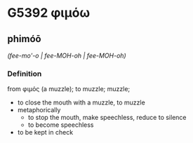 # G5392 φιμόω

## phimóō

_(fee-mo'-o | fee-MOH-oh | fee-MOH-oh)_

### Definition

from φιμός (a muzzle); to muzzle; muzzle; 

- to close the mouth with a muzzle, to muzzle
- metaphorically
  - to stop the mouth, make speechless, reduce to silence
  - to become speechless
- to be kept in check
